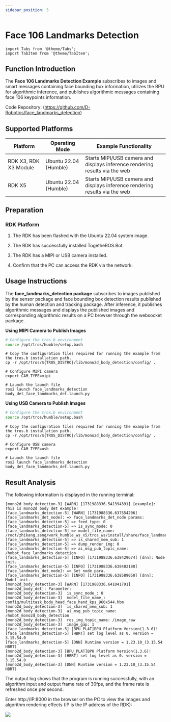 ```yaml
---
sidebar_position: 5
---
```


# Face 106 Landmarks Detection

```mdx-code-block
import Tabs from '@theme/Tabs';
import TabItem from '@theme/TabItem';
```

## Function Introduction

The **Face 106 Landmarks Detection Example** subscribes to images and smart messages containing face bounding box information, utilizes the BPU for algorithmic inference, and publishes algorithmic messages containing face 106 keypoints information.

Code Repository: (https://github.com/D-Robotics/face_landmarks_detection)

## Supported Platforms

| Platform                | Operating Mode                | Example Functionality                        |
|------------------------|-------------------------------|----------------------------------------------|
| RDK X3, RDK X3 Module  | Ubuntu 22.04 (Humble)         | Starts MIPI/USB camera and displays inference rendering results via the web |
| RDK X5                 | Ubuntu 22.04 (Humble)         | Starts MIPI/USB camera and displays inference rendering results via the web |

## Preparation

### RDK Platform

1. The RDK has been flashed with the Ubuntu 22.04 system image.

2. The RDK has successfully installed TogetheROS.Bot.

3. The RDK has a MIPI or USB camera installed.

4. Confirm that the PC can access the RDK via the network.

## Usage Instructions

The **face_landmarks_detection package** subscribes to images published by the sensor package and face bounding box detection results published by the human detection and tracking package. After inference, it publishes algorithmic messages and displays the published images and corresponding algorithmic results on a PC browser through the websocket package.

**Using MIPI Camera to Publish Images**

```bash
# Configure the tros.b environment
source /opt/tros/humble/setup.bash
```

```shell
# Copy the configuration files required for running the example from the tros.b installation path.
cp -r /opt/tros/${TROS_DISTRO}/lib/mono2d_body_detection/config/ .

# Configure MIPI camera
export CAM_TYPE=mipi

# Launch the launch file
ros2 launch face_landmarks_detection body_det_face_landmarks_det.launch.py
```

**Using USB Camera to Publish Images**

```bash
# Configure the tros.b environment
source /opt/tros/humble/setup.bash
```

```shell
# Copy the configuration files required for running the example from the tros.b installation path.
cp -r /opt/tros/${TROS_DISTRO}/lib/mono2d_body_detection/config/ .

# Configure USB camera
export CAM_TYPE=usb

# Launch the launch file
ros2 launch face_landmarks_detection body_det_face_landmarks_det.launch.py
```

## Result Analysis

The following information is displayed in the running terminal:

```shell
[mono2d_body_detection-3] [WARN] [1731988336.541394391] [example]: This is mono2d body det example!
[face_landmarks_detection-5] [WARN] [1731988336.637554206] [face_landmarks_det_node]: => face_landmarks_det_node params:
[face_landmarks_detection-5] => feed_type: 0
[face_landmarks_detection-5] => is_sync_mode: 0
[face_landmarks_detection-5] => model_file_name: /root/zhikang.zeng/work_humble_ws_x5/tros_ws/install/share/face_landmarks_detection/config/faceLandmark106pts.hbm
[face_landmarks_detection-5] => is_shared_mem_sub: 1
[face_landmarks_detection-5] => dump_render_img: 0
[face_landmarks_detection-5] => ai_msg_pub_topic_name: /hobot_face_landmarks_detection
[face_landmarks_detection-5] [INFO] [1731988336.638429674] [dnn]: Node init.
[face_landmarks_detection-5] [INFO] [1731988336.638482188] [face_landmarks_det_node]: => Set node para.
[face_landmarks_detection-5] [INFO] [1731988336.638589050] [dnn]: Model init.
[mono2d_body_detection-3] [WARN] [1731988336.641041791] [mono2d_body_det]: Parameter:
[mono2d_body_detection-3]  is_sync_mode_: 0
[mono2d_body_detection-3]  model_file_name_: config/multitask_body_head_face_hand_kps_960x544.hbm
[mono2d_body_detection-3]  is_shared_mem_sub: 1
[mono2d_body_detection-3]  ai_msg_pub_topic_name: /hobot_mono2d_body_detection
[mono2d_body_detection-3]  ros_img_topic_name: /image_raw
[mono2d_body_detection-3]  image_gap: 1
[face_landmarks_detection-5] [BPU_PLAT]BPU Platform Version(1.3.6)!
[face_landmarks_detection-5] [HBRT] set log level as 0. version = 3.15.54.0
[face_landmarks_detection-5] [DNN] Runtime version = 1.23.10_(3.15.54 HBRT)
[mono2d_body_detection-3] [BPU_PLAT]BPU Platform Version(1.3.6)!
[mono2d_body_detection-3] [HBRT] set log level as 0. version = 3.15.54.0
[mono2d_body_detection-3] [DNN] Runtime version = 1.23.10_(3.15.54 HBRT)
```

The output log shows that the program is running successfully, with an algorithm input and output frame rate of 30fps, and the frame rate is refreshed once per second.

Enter http://IP:8000 in the browser on the PC to view the images and algorithm rendering effects (IP is the IP address of the RDK):

![](https://rdk-doc.oss-cn-beijing.aliyuncs.com/doc/img/05_Robot_development/03_boxs/function/image/box_adv/face_landmarks_det_render.png)

